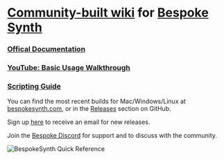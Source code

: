 # [Community-built wiki](https://github.com/BespokeSynth/BespokeSynthDocs/wiki) for [Bespoke Synth](https://www.bespokesynth.com/)

### [Offical Documentation](https://www.bespokesynth.com/docs)

### [YouTube: Basic Usage Walkthrough](https://www.youtube.com/watch?v=SYBc8X2IxqM)

### [Scripting Guide](https://github.com/BespokeSynth/BespokeSynthDocs/blob/main/Scripting%20Reference.md)

You can find the most recent builds for Mac/Windows/Linux at [bespokesynth.com](https://www.bespokesynth.com), or in the [Releases](https://github.com/BespokeSynth/BespokeSynth/releases) section on GitHub.

Sign up [here](http://bespokesynth.substack.com) to receive an email for new releases.

Join the [Bespoke Discord](https://discord.gg/YdTMkvvpZZ) for support and to discuss with the community.

![BespokeSynth Quick Reference](https://github.com/BespokeSynth/BespokeSynthDocs/blob/main/images/bespoke_quick_reference.png)
